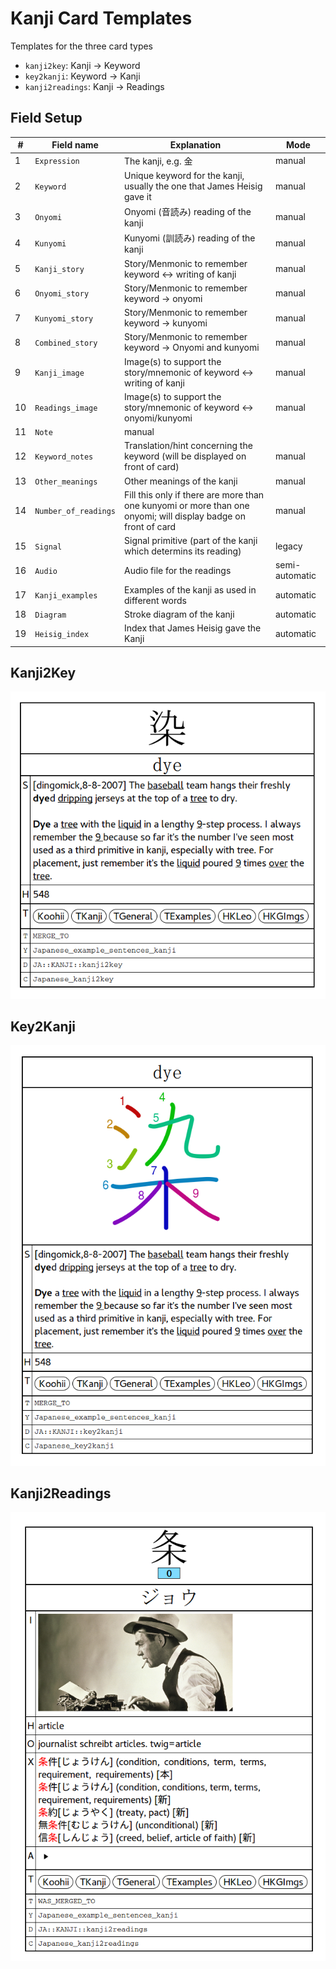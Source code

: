 # Kanji Card Templates

Templates for the three card types

* ```kanji2key```: Kanji → Keyword
* ```key2kanji```: Keyword → Kanji
* ```kanji2readings```: Kanji → Readings

## Field Setup

|#|Field name|Explanation|Mode|
|---|---|---|---|
|1| ```Expression``` |  The kanji, e.g. 金  |  manual | 
|2| ```Keyword``` |  Unique keyword for the kanji, usually the one that James Heisig gave it  |  manual | 
|3| ```Onyomi``` |  Onyomi (音読み) reading of the kanji  |  manual | 
|4| ```Kunyomi``` |  Kunyomi (訓読み) reading of the kanji  |  manual | 
|5| ```Kanji_story``` |  Story/Menmonic to remember keyword ↔ writing of kanji  |  manual | 
|6| ```Onyomi_story``` |  Story/Menmonic to remember keyword → onyomi  |  manual | 
|7| ```Kunyomi_story``` |  Story/Menmonic to remember keyword → kunyomi  |  manual | 
|8| ```Combined_story``` |  Story/Menmonic to remember keyword → Onyomi and kunyomi  |  manual | 
|9| ```Kanji_image``` |  Image(s) to support the story/mnemonic of keyword ↔ writing of kanji  |  manual | 
|10| ```Readings_image``` |  Image(s) to support the story/mnemonic of keyword ↔ onyomi/kunyomi  |  manual | 
|11| ```Note```  |  manual | 
|12| ```Keyword_notes``` |  Translation/hint concerning the keyword (will be displayed on front of card)  |  manual | 
|13| ```Other_meanings``` |  Other meanings of the kanji  |  manual | 
|14| ```Number_of_readings``` |  Fill this only if there are more than one kunyomi or more than one onyomi; will display badge on front of card  |  manual | 
|15| ```Signal``` |  Signal primitive (part of the kanji which determins its reading)  |  legacy | 
|16| ```Audio``` |  Audio file for the readings  |  semi-automatic | 
|17| ```Kanji_examples``` |  Examples of the kanji as used in different words  |  automatic | 
|18| ```Diagram``` |  Stroke diagram of the kanji  |  automatic | 
|19| ```Heisig_index``` |  Index that James Heisig gave the Kanji  |  automatic | 


## Kanji2Key

![kanji2key_1](https://github.com/klieret/readme-files/blob/master/anki-card-templates/cards/japanese/kanji/kanji2key.png)

## Key2Kanji

![key2kanji_1](https://github.com/klieret/readme-files/blob/master/anki-card-templates/cards/japanese/kanji/key2kanji.png)

## Kanji2Readings

![1.png](https://github.com/klieret/readme-files/blob/master/anki-card-templates/cards/japanese/kanji/kanji2readings.png)